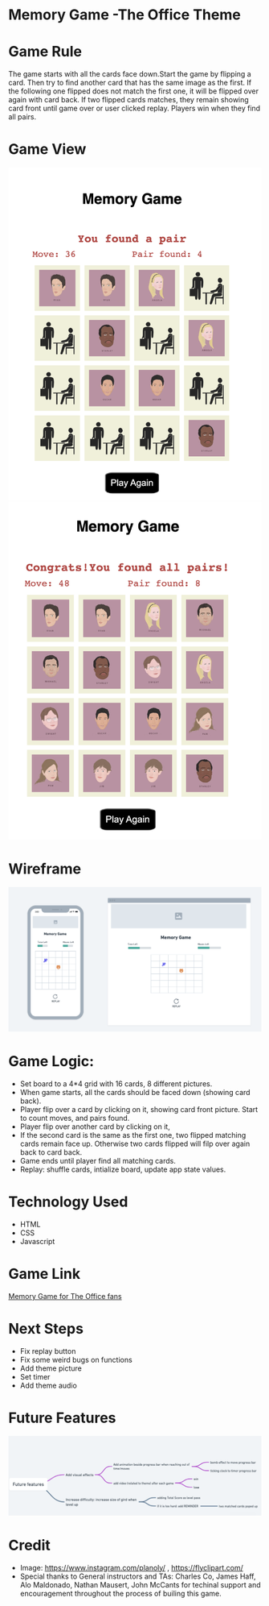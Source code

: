 # Memory Game -The Office Theme
# Game Rule
The game starts with all the cards face down.Start the game by flipping a card. Then try to find another card that has the same image as the first. If the following one flipped does not match the first one, it will be flipped over again with card back. If two flipped cards matches, they remain showing card front until game over or user clicked replay. Players win when they find all pairs.

# Game View
<img src="img/GameView1.png">
<img src="img/GameView2.png">

# Wireframe
<img src="img/Wireframe.png">

# Game Logic:

- Set board to a 4*4 grid with 16 cards, 8 different pictures.
- When game starts, all the cards should be faced down (showing card back).
- Player flip over a card by clicking on it, showing card front picture. Start to count moves, and pairs found.
- Player flip over another card by clicking on it,
- If the second card is the same as the first one, two flipped matching cards remain face up.
Otherwise two cards flipped will filp over again back to card back.
- Game ends until player find all matching cards.
- Replay: shuffle cards, intialize board, update app state values.

# Technology Used
- HTML
- CSS
- Javascript

# Game Link
[Memory Game for The Office fans](https://62e43f7eb23751005b17edbd--graceful-fudge-d9ca2e.netlify.app/)

# Next Steps
- Fix replay button 
- Fix some weird bugs on functions
- Add theme picture
- Set timer
- Add theme audio


# Future Features
<img src="img/FutureFeatures.png">

# Credit
- Image: https://www.instagram.com/planoly/ , https://flyclipart.com/
- Special thanks to General instructors and TAs: Charles Co, James Haff, Alo Maldonado, Nathan Mausert, John McCants for techinal support and encouragement throughout the process of builing this game.
